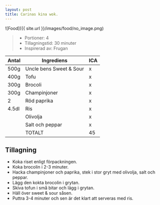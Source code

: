 ```yaml
---
layout: post
title: Carinas kina wok.
---
```


![Food]({{ site.url }}/images/food/no_image.png)

>* Portioner: 4
>* Tillagningstid: 30 minuter
>* Inspirerad av: Frugan

Antal | Ingrediens                | ICA
----- | ------------------------- | ---
500g  | Uncle bens Sweet & Sour   | x
400g  | Tofu                      | x
300g  | Brocoli                   | x
300g  | Champinjoner              | x
2     | Röd paprika               | x
4.5dl | Ris                       | x
      | Olivolja                  | x
      | Salt och peppar           | x
      | TOTALT                    | 45

Tillagning
----------

* Koka riset enligt förpackningen.
* Koka brocolin i 2-3 minuter.
* Hacka champinjoner och paprika, stek i stor gryt med olivolja,
  salt och peppar.
* Lägg den kokta brocolin i grytan.
* Skiva tofun i små bitar och lägg i grytan.
* Häll över sweet & sour såsen.
* Puttra 3-4 minuter och sen är det klart att serveras med ris.
